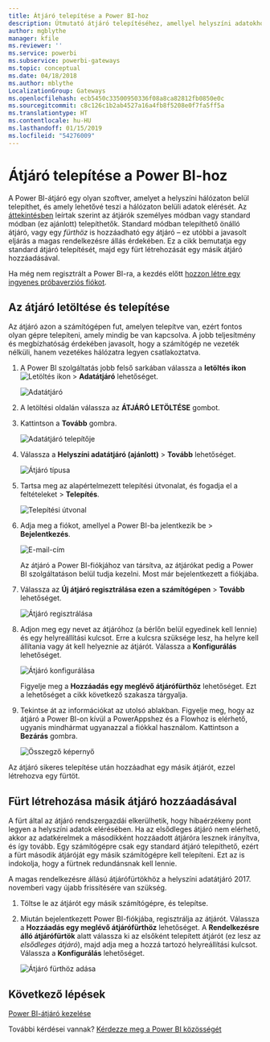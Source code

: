 ```yaml
---
title: Átjáró telepítése a Power BI-hoz
description: Útmutató átjáró telepítéséhez, amellyel helyszíni adatokhoz csatlakozhat a Power BI-ban.
author: mgblythe
manager: kfile
ms.reviewer: ''
ms.service: powerbi
ms.subservice: powerbi-gateways
ms.topic: conceptual
ms.date: 04/18/2018
ms.author: mblythe
LocalizationGroup: Gateways
ms.openlocfilehash: ecb5450c33500950336f08a8ca82812fb0850e0c
ms.sourcegitcommit: c8c126c1b2ab4527a16a4fb8f5208e0f7fa5ff5a
ms.translationtype: HT
ms.contentlocale: hu-HU
ms.lasthandoff: 01/15/2019
ms.locfileid: "54276009"
---
```

# <a name="install-a-gateway-for-power-bi"></a>Átjáró telepítése a Power BI-hoz

A Power BI-átjáró egy olyan szoftver, amelyet a helyszíni hálózaton belül telepíthet, és amely lehetővé teszi a hálózaton belüli adatok elérését. Az [áttekintésben](service-gateway-getting-started.md) leírtak szerint az átjárók személyes módban vagy standard módban (ez ajánlott) telepíthetők. Standard módban telepíthető önálló átjáró, vagy egy *fürthöz* is hozzáadható egy átjáró – ez utóbbi a javasolt eljárás a magas rendelkezésre állás érdekében. Ez a cikk bemutatja egy standard átjáró telepítését, majd egy fürt létrehozását egy másik átjáró hozzáadásával.

Ha még nem regisztrált a Power BI-ra, a kezdés előtt [hozzon létre egy ingyenes próbaverziós fiókot](https://app.powerbi.com/signupredirect?pbi_source=web).


## <a name="download-and-install-a-gateway"></a>Az átjáró letöltése és telepítése

Az átjáró azon a számítógépen fut, amelyen telepítve van, ezért fontos olyan gépre telepíteni, amely mindig be van kapcsolva. A jobb teljesítmény és megbízhatóság érdekében javasolt, hogy a számítógép ne vezeték nélküli, hanem vezetékes hálózatra legyen csatlakoztatva.

1. A Power BI szolgáltatás jobb felső sarkában válassza a **letöltés ikon** ![Letöltés ikon](media/service-gateway-install/icon-download.png) > **Adatátjáró** lehetőséget.

    ![Adatátjáró](media/service-gateway-install/data-gateway.png)

2. A letöltési oldalán válassza az **ÁTJÁRÓ LETÖLTÉSE** gombot.

3. Kattintson a **Tovább** gombra.     

    ![Adatátjáró telepítője](media/service-gateway-install/gateway-installer.png)

4. Válassza a **Helyszíni adatátjáró (ajánlott)** > **Tovább** lehetőséget.

    ![Átjáró típusa](media/service-gateway-install/gateway-type.png)

5. Tartsa meg az alapértelmezett telepítési útvonalat, és fogadja el a feltételeket > **Telepítés**.

    ![Telepítési útvonal](media/service-gateway-install/install-path.png)

6. Adja meg a fiókot, amellyel a Power BI-ba jelentkezik be > **Bejelentkezés**.

    ![E-mail-cím](media/service-gateway-install/email-address.png)

    Az átjáró a Power BI-fiókjához van társítva, az átjárókat pedig a Power BI szolgáltatáson belül tudja kezelni. Most már bejelentkezett a fiókjába.

7. Válassza az **Új átjáró regisztrálása ezen a számítógépen** > **Tovább** lehetőséget.

    ![Átjáró regisztrálása](media/service-gateway-install/register-gateway.png)

8. Adjon meg egy nevet az átjáróhoz (a bérlőn belül egyedinek kell lennie) és egy helyreállítási kulcsot. Erre a kulcsra szüksége lesz, ha helyre kell állítania vagy át kell helyeznie az átjárót. Válassza a **Konfigurálás** lehetőséget.

    ![Átjáró konfigurálása](media/service-gateway-install/configure-gateway.png)

    Figyelje meg a **Hozzáadás egy meglévő átjárófürthöz** lehetőséget. Ezt a lehetőséget a cikk következő szakasza tárgyalja.

9. Tekintse át az információkat az utolsó ablakban. Figyelje meg, hogy az átjáró a Power BI-on kívül a PowerAppshez és a Flowhoz is elérhető, ugyanis mindhármat ugyanazzal a fiókkal használom. Kattintson a **Bezárás** gombra.

    ![Összegző képernyő](media/service-gateway-install/summary-screen.png)

Az átjáró sikeres telepítése után hozzáadhat egy másik átjárót, ezzel létrehozva egy fürtöt.


## <a name="add-another-gateway-to-create-a-cluster"></a>Fürt létrehozása másik átjáró hozzáadásával

A fürt által az átjáró rendszergazdái elkerülhetik, hogy hibaérzékeny pont legyen a helyszíni adatok elérésében. Ha az elsődleges átjáró nem elérhető, akkor az adatkérelmek a másodikként hozzáadott átjáróra lesznek irányítva, és így tovább. Egy számítógépre csak egy standard átjáró telepíthető, ezért a fürt második átjáróját egy másik számítógépre kell telepíteni. Ezt az is indokolja, hogy a fürtnek redundánsnak kell lennie.

A magas rendelkezésre állású átjárófürtökhöz a helyszíni adatátjáró 2017. novemberi vagy újabb frissítésére van szükség.

1. Töltse le az átjárót egy másik számítógépre, és telepítse.

2. Miután bejelentkezett Power BI-fiókjába, regisztrálja az átjárót. Válassza a **Hozzáadás egy meglévő átjárófürthöz** lehetőséget. A **Rendelkezésre álló átjárófürtök** alatt válassza ki az elsőként telepített átjárót (ez lesz az *elsődleges átjáró*), majd adja meg a hozzá tartozó helyreállítási kulcsot. Válassza a **Konfigurálás** lehetőséget.

    ![Átjáró fürthöz adása](media/service-gateway-install/add-cluster.png)


## <a name="next-steps"></a>Következő lépések

[Power BI-átjáró kezelése](service-gateway-manage.md)

További kérdései vannak? [Kérdezze meg a Power BI közösségét](http://community.powerbi.com/)